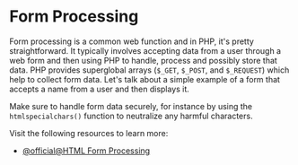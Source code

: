 # Form Processing

Form processing is a common web function and in PHP, it's pretty straightforward. It typically involves accepting data from a user through a web form and then using PHP to handle, process and possibly store that data. PHP provides superglobal arrays (`$_GET`, `$_POST`, and `$_REQUEST`) which help to collect form data. Let's talk about a simple example of a form that accepts a name from a user and then displays it.

Make sure to handle form data securely, for instance by using the `htmlspecialchars()` function to neutralize any harmful characters.

Visit the following resources to learn more:

- [@official@HTML Form Processing](https://www.php.net/manual/en/tutorial.forms.php)